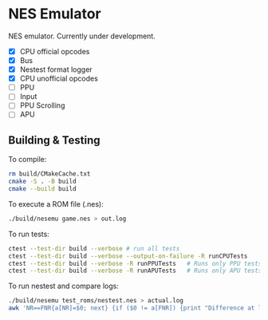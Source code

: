 # NES Emulator
NES emulator. Currently under development.
- [x] CPU official opcodes
- [x] Bus
- [x] Nestest format logger
- [x] CPU unofficial opcodes
- [ ] PPU
- [ ] Input
- [ ] PPU Scrolling
- [ ] APU

## Building & Testing
To compile:
```bash
rm build/CMakeCache.txt
cmake -S . -B build
cmake --build build
```
To execute a ROM file (.nes):
``` bash
./build/nesemu game.nes > out.log
```
To run tests:
```bash
ctest --test-dir build --verbose # run all tests
ctest --test-dir build --verbose --output-on-failure -R runCPUTests
ctest --test-dir build --verbose -R runPPUTests   # Runs only PPU tests
ctest --test-dir build --verbose -R runAPUTests   # Runs only APU tests
```
To run nestest and compare logs:
```bash
./build/nesemu test_roms/nestest.nes > actual.log
awk 'NR==FNR{a[NR]=$0; next} {if ($0 != a[FNR]) {print "Difference at line", FNR; print "Actual:    " $0; print "Expected:  " a[FNR]; exit}}' expected.log actual.log
```